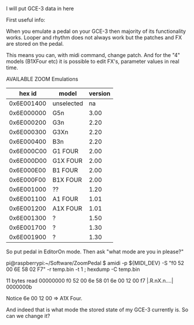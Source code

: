I will put GCE-3 data in here

First useful info:

When you emulate a pedal on your GCE-3 then majority of its functionality works.
Looper and rhythm does not always work but the patches and FX are stored on the pedal.

This means you can, with midi command, change patch.
And for the "4" models (B1XFour etc) it is possible to edit FX's, parameter values in real time.

AVAILABLE ZOOM Emulations

hex id     | model     | version
---------- | ----------| -------
0x6E001400 | unselected| na
0x6E000000 | G5n       | 3.00
0x6E000200 | G3n       | 2.20
0x6E000300 | G3Xn      | 2.20
0x6E000400 | B3n       | 2.20
0x6E000C00 | G1 FOUR   | 2.00
0x6E000D00 | G1X FOUR  | 2.00
0x6E000E00 | B1 FOUR   | 2.00
0x6E000F00 | B1X FOUR  | 2.00
0x6E001000 | ??        | 1.20
0x6E001100 | A1 FOUR   | 1.01
0x6E001200 | A1X FOUR  | 1.01
0x6E001300 | ?         | 1.50
0x6E001700 | ?         | 1.30
0x6E001900 | ?         | 1.30

So put pedal in EditorOn mode.
Then ask "what mode are you in please?"

pi@raspberrypi:~/Software/ZoomPedal $ amidi -p ${MIDI_DEV} -S "f0 52 00 6E 58 02 F7" -r temp.bin -t 1 ; hexdump -C temp.bin

11 bytes read
00000000  f0 52 00 6e 58 01 6e 00  12 00 f7                 |.R.nX.n....|
0000000b

Notice 6e 00 12 00 => A1X Four.

And indeed that is what mode the stored state of my GCE-3 currently is.
So can we change it?




